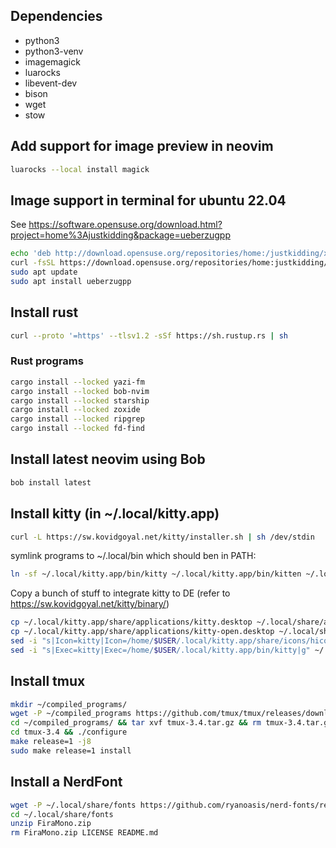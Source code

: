 ## Dependencies

- python3
- python3-venv
- imagemagick
- luarocks
- libevent-dev
- bison
- wget
- stow


## Add support for image preview in neovim
```sh
luarocks --local install magick
```

## Image support in terminal for ubuntu 22.04
See https://software.opensuse.org/download.html?project=home%3Ajustkidding&package=ueberzugpp
```sh
echo 'deb http://download.opensuse.org/repositories/home:/justkidding/xUbuntu_22.04/ /' | sudo tee /etc/apt/sources.list.d/home:justkidding.list
curl -fsSL https://download.opensuse.org/repositories/home:justkidding/xUbuntu_22.04/Release.key | gpg --dearmor | sudo tee /etc/apt/trusted.gpg.d/home_justkidding.gpg > /dev/null
sudo apt update
sudo apt install ueberzugpp
```

## Install rust
```sh
curl --proto '=https' --tlsv1.2 -sSf https://sh.rustup.rs | sh
```

### Rust programs
```sh
cargo install --locked yazi-fm
cargo install --locked bob-nvim
cargo install --locked starship
cargo install --locked zoxide
cargo install --locked ripgrep
cargo install --locked fd-find
```

## Install latest neovim using Bob
```sh
bob install latest
```

## Install kitty (in ~/.local/kitty.app)
``` sh
curl -L https://sw.kovidgoyal.net/kitty/installer.sh | sh /dev/stdin
```

symlink programs to ~/.local/bin which should ben in PATH:

```sh
ln -sf ~/.local/kitty.app/bin/kitty ~/.local/kitty.app/bin/kitten ~/.local/bin/
```

Copy a bunch of stuff to integrate kitty to DE (refer to https://sw.kovidgoyal.net/kitty/binary/)
```sh
cp ~/.local/kitty.app/share/applications/kitty.desktop ~/.local/share/applications/
cp ~/.local/kitty.app/share/applications/kitty-open.desktop ~/.local/share/applications/
sed -i "s|Icon=kitty|Icon=/home/$USER/.local/kitty.app/share/icons/hicolor/256x256/apps/kitty.png|g" ~/.local/share/applications/kitty*.desktop
sed -i "s|Exec=kitty|Exec=/home/$USER/.local/kitty.app/bin/kitty|g" ~/.local/share/applications/kitty*.desktop
```

## Install tmux
```sh
mkdir ~/compiled_programs/
wget -P ~/compiled_programs https://github.com/tmux/tmux/releases/download/3.4/tmux-3.4.tar.gz
cd ~/compiled_programs/ && tar xvf tmux-3.4.tar.gz && rm tmux-3.4.tar.gz
cd tmux-3.4 && ./configure
make release=1 -j8
sudo make release=1 install
```
## Install a NerdFont

```sh
wget -P ~/.local/share/fonts https://github.com/ryanoasis/nerd-fonts/releases/download/v3.1.1/FiraMono.zip
cd ~/.local/share/fonts
unzip FiraMono.zip
rm FiraMono.zip LICENSE README.md
```
